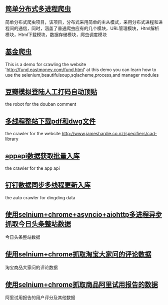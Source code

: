 
## [简单分布式多进程爬虫](https://github.com/shisiying/crawer_python/tree/master/easy_distributed_crawler)

简单分布式爬虫项目，该项目，分布式采用简单的主从模式，采用分布式进程和进程间的通信，同时，涵盖了普通爬虫应有的几个模块，URL管理模块，Html解析模块，Html下载模块，数据存储模块，爬虫调度模块

## [基金爬虫](https://github.com/shisiying/crawer_python/blob/master/crawl_fund/Spiders/FundDetail.py)

This is a demo for crawling the website 'http://fund.eastmoney.com/fund.html'
at this demo you can learn how to use the selenium,beautifulsoup,sqlacheme,process,and manager modules

## [豆瓣模拟登陆人工打码自动顶贴](https://github.com/shisiying/crawer_python/blob/master/doubandingtie/login_douban.py)

the robot for the douban comment

## [多线程整站下载pdf和dwg文件](https://github.com/shisiying/crawer_python/blob/master/pdfdownload/pdfdown_mutiprocess.py)

the crawler for the website http://www.jameshardie.co.nz/specifiers/cad-library

## [appapi数据获取批量入库](https://github.com/shisiying/crawer_python/blob/master/appdata/crawlinfo.py)
the crawler for the app api

## [钉钉数据同步多线程更新入库](https://github.com/shisiying/crawer_python/blob/master/dingding/main.py)
the auto crawler for dingding data

## [使用selnium+chrome+asyncio+aiohttp多进程异步抓取今日头条整站数据](https://github.com/shisiying/crawer_python/blob/master/aiohttptoutiao/toutiao.py)
今日头条整站数据

## [使用selnium+chrome抓取淘宝大家问的评论数据](https://github.com/shisiying/crawer_python/tree/master/crawlDajiawen)
淘宝商品大家问的评论数据

## [使用selnium+chrome抓取商品阿里试用报告的数据](https://github.com/shisiying/crawer_python/tree/master/alishiyong)
阿里试用报告的用户评分及其他数据
